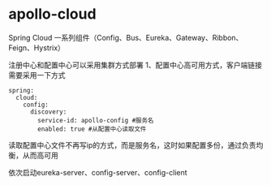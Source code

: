 # apollo-cloud
Spring Cloud 一系列组件（Config、Bus、Eureka、Gateway、Ribbon、Feign、Hystrix）

注册中心和配置中心可以采用集群方式部署
1、配置中心高可用方式，客户端链接需要采用一下方式

```
spring: 
  cloud:
    config:
      discovery:
        service-id: apollo-config #服务名
        enabled: true #从配置中心读取文件
```


读取配置中心文件不再写ip的方式，而是服务名，这时如果配置多份，通过负责均衡，从而高可用

依次启动eureka-server、config-server、config-client
